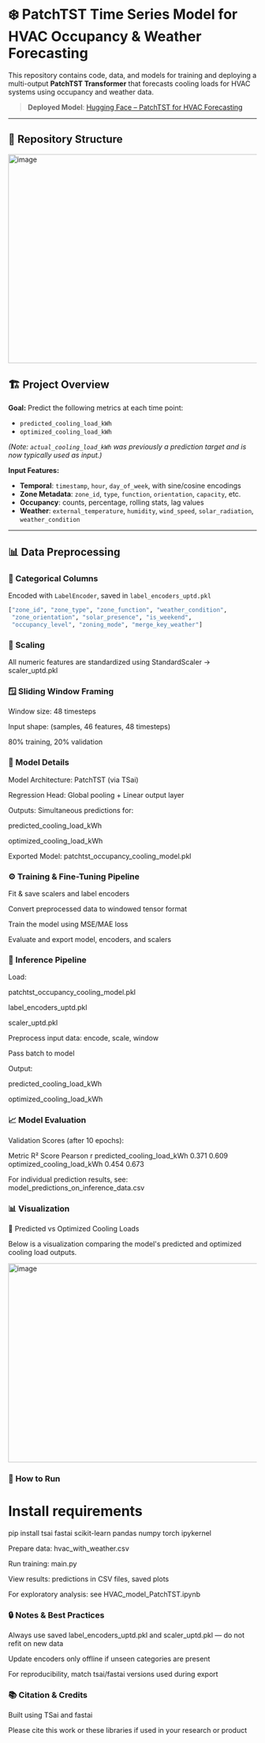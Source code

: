 # ❄️ PatchTST Time Series Model for HVAC Occupancy & Weather Forecasting

This repository contains code, data, and models for training and deploying a multi-output **PatchTST Transformer** that forecasts cooling loads for HVAC systems using occupancy and weather data.

> **Deployed Model**: [Hugging Face – PatchTST for HVAC Forecasting](https://huggingface.co/ritulk/patchtst-model-based-on-occupancy-weather-data-time-series)

---

## 📁 Repository Structure

<img width="680" height="424" alt="image" src="https://github.com/user-attachments/assets/2613c92b-d8ce-4393-ab01-492569ade514" />


## 🏗️ Project Overview

**Goal:** Predict the following metrics at each time point:

- `predicted_cooling_load_kWh`
- `optimized_cooling_load_kWh`

*(Note: `actual_cooling_load_kWh` was previously a prediction target and is now typically used as input.)*

**Input Features:**

- **Temporal**: `timestamp`, `hour`, `day_of_week`, with sine/cosine encodings  
- **Zone Metadata**: `zone_id`, `type`, `function`, `orientation`, `capacity`, etc.  
- **Occupancy**: counts, percentage, rolling stats, lag values  
- **Weather**: `external_temperature`, `humidity`, `wind_speed`, `solar_radiation`, `weather_condition`  

---

## 📊 Data Preprocessing

### 🧩 Categorical Columns
Encoded with `LabelEncoder`, saved in `label_encoders_uptd.pkl`

```python
["zone_id", "zone_type", "zone_function", "weather_condition", 
 "zone_orientation", "solar_presence", "is_weekend", 
 "occupancy_level", "zoning_mode", "merge_key_weather"]
```
### 🔄 Scaling

All numeric features are standardized using StandardScaler → scaler_uptd.pkl

### 🪟 Sliding Window Framing

Window size: 48 timesteps

Input shape: (samples, 46 features, 48 timesteps)

80% training, 20% validation

### 🤖 Model Details
Model Architecture: PatchTST (via TSai)

Regression Head: Global pooling + Linear output layer

Outputs: Simultaneous predictions for:

predicted_cooling_load_kWh

optimized_cooling_load_kWh

Exported Model: patchtst_occupancy_cooling_model.pkl

### ⚙️ Training & Fine-Tuning Pipeline

Fit & save scalers and label encoders

Convert preprocessed data to windowed tensor format

Train the model using MSE/MAE loss

Evaluate and export model, encoders, and scalers

### 🏃 Inference Pipeline

Load:

patchtst_occupancy_cooling_model.pkl

label_encoders_uptd.pkl

scaler_uptd.pkl

Preprocess input data: encode, scale, window

Pass batch to model

Output:

predicted_cooling_load_kWh

optimized_cooling_load_kWh

### 📈 Model Evaluation

Validation Scores (after 10 epochs):

Metric	R² Score	Pearson r
predicted_cooling_load_kWh	0.371	0.609
optimized_cooling_load_kWh	0.454	0.673

For individual prediction results, see:
model_predictions_on_inference_data.csv

### 📊 Visualization

🔁 Predicted vs Optimized Cooling Loads

Below is a visualization comparing the model's predicted and optimized cooling load outputs.

<img width="521" height="404" alt="image" src="https://github.com/user-attachments/assets/64690c88-7091-4c8d-919d-327413f44816" />


### 🍃 How to Run

# Install requirements

pip install tsai fastai scikit-learn pandas numpy torch ipykernel

Prepare data: hvac_with_weather.csv

Run training: main.py

View results: predictions in CSV files, saved plots

For exploratory analysis: see HVAC_model_PatchTST.ipynb

### 🔒 Notes & Best Practices

Always use saved label_encoders_uptd.pkl and scaler_uptd.pkl — do not refit on new data

Update encoders only offline if unseen categories are present

For reproducibility, match tsai/fastai versions used during export

### 📚 Citation & Credits
Built using TSai and fastai

Please cite this work or these libraries if used in your research or product
